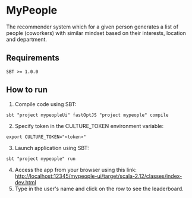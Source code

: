 # MyPeople

The recommender system which for a given person generates a list of people (coworkers) with similar mindset based on their interests, location and department.

## Requirements

```
SBT >= 1.0.0
```

## How to run

1. Compile code using SBT:
```
sbt "project mypeopleUi" fastOptJS "project mypeople" compile
```
2. Specify token in the CULTURE_TOKEN environment variable:
```
export CULTURE_TOKEN="<token>"
```
3. Launch application using SBT:
```
sbt "project mypeople" run
```
4. Access the app from your browser using this link: [http://localhost:12345/mypeople-ui/target/scala-2.12/classes/index-dev.html](http://localhost:12345/mypeople-ui/target/scala-2.12/classes/index-dev.html)
5. Type in the user's name and click on the row to see the leaderboard.
